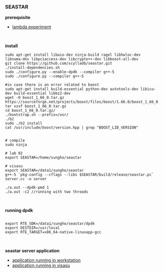 ### SEASTAR

**prerequisite**
- [lambda experiment](lambda)

<br>

**install**
```
sudo apt-get install libaio-dev ninja-build ragel libhwloc-dev libnuma-dev libpciaccess-dev libcrypto++-dev libboost-all-dev
git clone https://github.com/scylladb/seastar.git
./install-dependencies.sh
sudo ./configure.py --enable-dpdk --compiler g++-5
sudo ./configure.py --compiler g++-5

#in case there is an error related to boost
sudo apt-get install build-essential python-dev autotools-dev libicu-dev build-essential libbz2-dev
wget -O boost_1_66_0.tar.gz https://sourceforge.net/projects/boost/files/boost/1.66.0/boost_1_66_0.tar.gz/download
tar xzvf boost_1_66_0.tar.gz
cd boost_1_66_0.tar.gz/
./bootstrap.sh --prefix=/usr/
./b2
sudo ./b2 install
cat /usr/include/boost/version.hpp | grep "BOOST_LIB_VERSION"


# compile
sudo ninja

# lab 02
export SEASTAR=/home/sungho/seastar

# visasu
export SEASTAR=/data1/sungho/seastar
g++-5 `pkg-config --cflags --libs $SEASTAR/build/release/seastar.pc` server.cc -o server

./a.out --dpdk-pmd 1
./a.out -c2 //running with two threads
```



<br>

**running dpdk**
```

export RTE_SDK=/data1/sungho/seastar/dpdk
export DESTDIR=/usr/local
export RTE_TARGET=x86_64-native-linuxapp-gcc

```

<br>

**seastar server application**
- [application running in workstation](seastar-server-lab)
- [application running in visasu](seastar-server)
